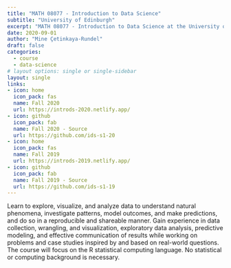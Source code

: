 ```yaml
---
title: "MATH 08077 - Introduction to Data Science"
subtitle: "University of Edinburgh"
excerpt: "MATH 08077 - Introduction to Data Science at the University of Edinburgh"
date: 2020-09-01
author: "Mine Çetinkaya-Rundel"
draft: false
categories:
  - course
  - data-science
# layout options: single or single-sidebar
layout: single
links:
- icon: home
  icon_pack: fas
  name: Fall 2020
  url: https://introds-2020.netlify.app/
- icon: github
  icon_pack: fab
  name: Fall 2020 - Source
  url: https://github.com/ids-s1-20
- icon: home
  icon_pack: fas
  name: Fall 2019
  url: https://introds-2019.netlify.app/
- icon: github
  icon_pack: fab
  name: Fall 2019 - Source
  url: https://github.com/ids-s1-19
---
```


Learn to explore, visualize, and analyze data to understand natural phenomena, investigate patterns, model outcomes, and make predictions, and do so in a reproducible and shareable manner. Gain experience in data collection, wrangling, and visualization, exploratory data analysis, predictive modeling, and effective communication of results while working on problems and case studies inspired by and based on real-world questions. The course will focus on the R statistical computing language. No statistical or computing background is necessary.
